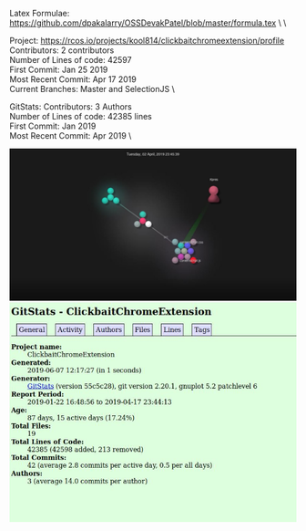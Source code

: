 
Latex Formulae: https://github.com/dpakalarry/OSSDevakPatel/blob/master/formula.tex \ \

Project: https://rcos.io/projects/kool814/clickbaitchromeextension/profile \
Contributors: 2 contributors \
Number of Lines of code: 42597 \
First Commit: Jan 25 2019 \
Most Recent Commit: Apr 17 2019 \
Current Branches: Master and SelectionJS \

GitStats: 
Contributors: 3 Authors \
Number of Lines of code: 42385 lines \
First Commit: Jan 2019 \
Most Recent Commit: Apr 2019 \

![Gource Screenshot](images\gource.JPG)
![Gitstats Screenshot](images\gitstats.JPG)
